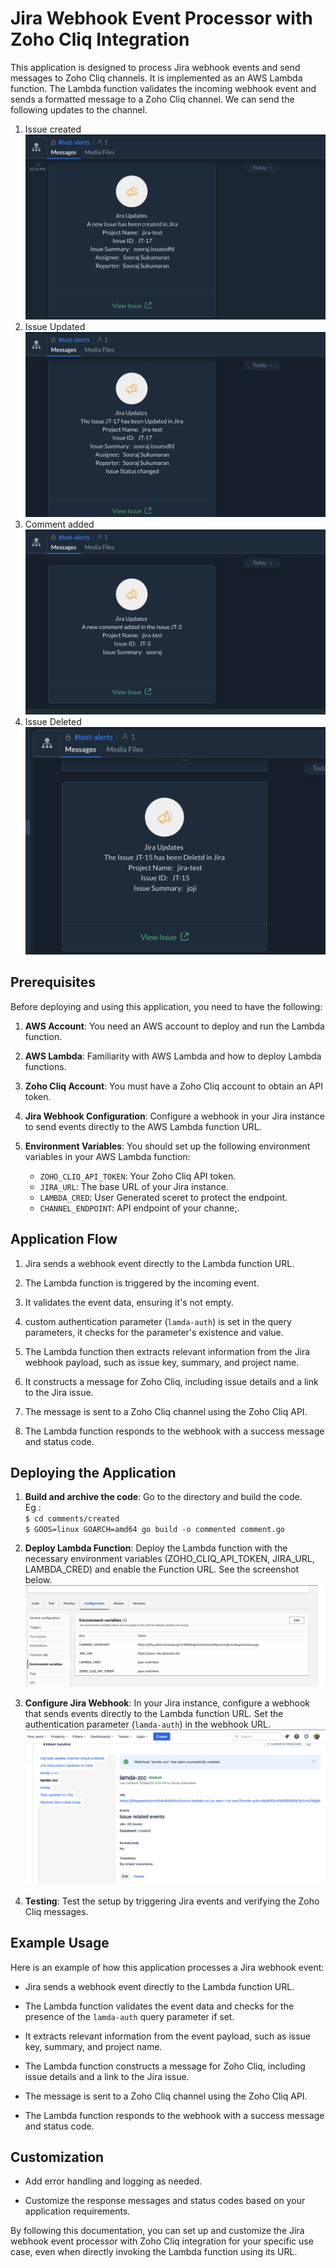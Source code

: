 # Jira Webhook Event Processor with Zoho Cliq Integration

This application is designed to process Jira webhook events and send messages to Zoho Cliq channels. It is implemented as an AWS Lambda function. The Lambda function validates the incoming webhook event and sends a formatted message to a Zoho Cliq channel. We can send the following updates to the channel.
1. Issue created
![Images](./images/issue-created.png)
2. Issue Updated
![Images](./images/issue-updated.png)
3. Comment added
![Images](./images/comment-added.png)
4. Issue Deleted
![Images](./images/issue-deleted.png)


## Prerequisites

Before deploying and using this application, you need to have the following:

1. **AWS Account**: You need an AWS account to deploy and run the Lambda function.

2. **AWS Lambda**: Familiarity with AWS Lambda and how to deploy Lambda functions.

3. **Zoho Cliq Account**: You must have a Zoho Cliq account to obtain an API token.

4. **Jira Webhook Configuration**: Configure a webhook in your Jira instance to send events directly to the AWS Lambda function URL.

5. **Environment Variables**: You should set up the following environment variables in your AWS Lambda function:
   - `ZOHO_CLIQ_API_TOKEN`: Your Zoho Cliq API token.
   - `JIRA_URL`: The base URL of your Jira instance.
   - `LAMBDA_CRED`: User Generated sceret to protect the endpoint.
   - `CHANNEL_ENDPOINT`: API endpoint of your channe;.

## Application Flow

1. Jira sends a webhook event directly to the Lambda function URL.

2. The Lambda function is triggered by the incoming event.

3. It validates the event data, ensuring it's not empty.

4. custom authentication parameter (`lamda-auth`) is set in the query parameters, it checks for the parameter's existence and value.

5. The Lambda function then extracts relevant information from the Jira webhook payload, such as issue key, summary, and project name.

6. It constructs a message for Zoho Cliq, including issue details and a link to the Jira issue.

7. The message is sent to a Zoho Cliq channel using the Zoho Cliq API.

8. The Lambda function responds to the webhook with a success message and status code.

## Deploying the Application
1. **Build and archive the code**: Go to the directory and build the code.   
Eg :  
``$ cd comments/created``  
``$ GOOS=linux GOARCH=amd64 go build -o commented comment.go``

1. **Deploy Lambda Function**: Deploy the Lambda function with the necessary environment variables (ZOHO_CLIQ_API_TOKEN, JIRA_URL, LAMBDA_CRED) and enable the Function URL. See the screenshot below. 
![Images](./images/lamda-cred.png)

2. **Configure Jira Webhook**: In your Jira instance, configure a webhook that sends events directly to the Lambda function URL. Set the authentication parameter (`lamda-auth`) in the webhook URL.
![Images](./images/jira-webhook.png)

3. **Testing**: Test the setup by triggering Jira events and verifying the Zoho Cliq messages.

## Example Usage

Here is an example of how this application processes a Jira webhook event:

- Jira sends a webhook event directly to the Lambda function URL.

- The Lambda function validates the event data and checks for the presence of the `lamda-auth` query parameter if set.

- It extracts relevant information from the event payload, such as issue key, summary, and project name.

- The Lambda function constructs a message for Zoho Cliq, including issue details and a link to the Jira issue.

- The message is sent to a Zoho Cliq channel using the Zoho Cliq API.

- The Lambda function responds to the webhook with a success message and status code.

## Customization

- Add error handling and logging as needed.

- Customize the response messages and status codes based on your application requirements.

By following this documentation, you can set up and customize the Jira webhook event processor with Zoho Cliq integration for your specific use case, even when directly invoking the Lambda function using its URL.
